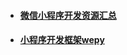 * #### [微信小程序开发资源汇总](https://github.com/justjavac/awesome-wechat-weapp)
* #### [小程序开发框架wepy](https://wepyjs.github.io/wepy/#/)

#### 



